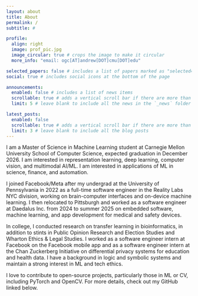 ```yaml
---
layout: about
title: About
permalink: /
subtitle: #

profile:
  align: right
  image: prof_pic.jpg
  image_circular: true # crops the image to make it circular
  more_info: "email: ogc[AT]andrew[DOT]cmu[DOT]edu"

selected_papers: false # includes a list of papers marked as "selected={true}"
social: true # includes social icons at the bottom of the page

announcements:
  enabled: false # includes a list of news items
  scrollable: true # adds a vertical scroll bar if there are more than 3 news items
  limit: 5 # leave blank to include all the news in the `_news` folder

latest_posts:
  enabled: false
  scrollable: true # adds a vertical scroll bar if there are more than 3 new posts items
  limit: 3 # leave blank to include all the blog posts
---
```


I am a Master of Science in Machine Learning student at Carnegie Mellon University School of Computer Science, expected graduation in December 2026. I am interested in representation learning, deep learning, computer vision, and multimodal AI/ML. I am interested in applications of ML in science, finance, and automation.

I joined Facebook/Meta after my undergrad at the University of Pennsylvania in 2022 as a full-time software engineer in the Reality Labs NYC division, working on brain-computer interfaces and on-device machine learning. I then relocated to Pittsburgh and worked as a software engineer at Daedalus Inc. from 2024 to summer 2025 on embedded software, machine learning, and app development for medical and safety devices.

In college, I conducted research on transfer learning in bioinformatics, in addition to stints in Public Opinion Research and Election Studies and Wharton Ethics & Legal Studies. I worked as a software engineer intern at Facebook on the Facebook mobile app and as a software engineer intern at the Chan Zuckerberg Initiative on differential privacy systems for education and health data. I have a background in logic and symbolic systems and maintain a strong interest in ML and tech ethics.

I love to contribute to open-source projects, particularly those in ML or CV, including PyTorch and OpenCV. For more details, check out my GitHub linked below.
